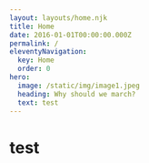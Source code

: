 ```yaml
---
layout: layouts/home.njk
title: Home
date: 2016-01-01T00:00:00.000Z
permalink: /
eleventyNavigation:
  key: Home
  order: 0
hero:
  image: /static/img/image1.jpeg
  heading: Why should we march?
  text: t﻿est
---
```

# t﻿est